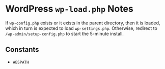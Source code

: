 # WordPress `wp-load.php` Notes

If `wp-config.php` exists or it exists in the parent directory, then it is loaded, which in turn is expected to load `wp-settings.php`. Otherwise, redirect to `/wp-admin/setup-config.php` to start the 5-minute install.

## Constants

- `ABSPATH`

